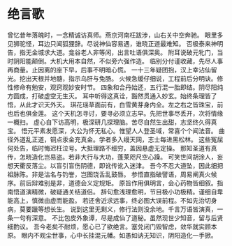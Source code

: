 # 绝言歌

曾忆昔年落魄时，一念精诚访真师。燕京河南枉跋涉，山右关中空奔驰。
眼里多见狮驼怪，耳边只闻狐狸辞。尽说神仙容易遇，谁晓正道最难知。
否极泰来神明告，指无金城求大道。龛谷老人非等闲，出言吐语俱深奥。
附耳说破元牝门，当时阴阳能颠倒。大机大用本自然，不似旁六强作造。
临别分付谨收藏，先尽人事再商量。止因离的座下早，后事不明暗心慌。
一十三年疑团抱，汉上幸沾仙留光。挖出天根并地髓，指示乌肝与兔肠。
火候急缓仔细说，工程前后分明诀。修性修命有勉安，观窍观妙安时节。
四象和合丹始还，五行混一胎即结。阴尽阳纯方圆成，打破虚空无生灭。
耳中听得这真诠，豁然贯通入妙玄。始终条理皆了悟，从此才识天外天。
琪花瑶草面前有，白雪黄芽身内全。左之右之皆珠宝，前也后也俱金莲。
这个天机怎寻讨，要寻必须立志早。先把世事尽丢开，次将情缘一概扫。
虚心自下访高明，极深研几探理脑。苦尽自然生出甜，志坚终久得真宝。
悟元平素发愿深，大公为怀无私心。惟望人人登圣域，常喜个个闻法音。
曲径外道乱正道，铜点汞金充真金。学者多入缦天网，志士每进黑松林。
这些冤屈何处告，临时悔迟枉泣号。大抵理路不细穷，盖因悬虚无定操。
那知圣道有真传，怎晓造化岂易盗。若非大行与大功，蓬莱咫尺空心躁。
可笑世间胡涂人，妄想天衢反落尘。以盲引盲伤阴德，即讹传讹入迷津。
吾今不忍大道坠，因此细把祖脉陈。非是沽名与钓誉，岂图饶舌乱鼓唇。
参悟直指破譬语，周易阐真火候序。前后辩难别是非，道德会义定规矩。
原旨作用俱明言，会心药物皆细叙。指南悟道演精微，破疑通关结道侣。
辞句愈浅理愈明，节目极小功极精。谨细自卑能高上，慎微由虚而能盈。
若还舍近求远事，终必图大误前程。不如先治切身病，莫要躐等想长生。
说到这里无剩义，修行法则没余地。千言万语皆演真，一条一句有深意。
不比包皮外象谭，尽是成仙了道秘。虽然现世少知音，留与后贤细酌议。
吾今老矣不耐烦，愿心已了欲绝言。塞兑闭门毁智虑，敛华就实顾本原。
眼内不观尘世事，心中长挂混元幡。如愚如讷无知识，阴阳造化一手掀。

